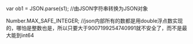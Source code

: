 var ob1 = JSON.parse(s1); //由JSON字符串转换为JSON对象


Number.MAX_SAFE_INTEGER; //json内部所有的数都是用double浮点数实现的，哪怕是整数也是，所以只要大于9007199254740991就不安全了，而不是最大能到int64